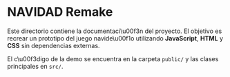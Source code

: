 # NAVIDAD Remake

Este directorio contiene la documentaci\u00f3n del proyecto. El objetivo es recrear un prototipo del juego navide\u00f1o utilizando **JavaScript**, **HTML** y **CSS** sin dependencias externas.

El c\u00f3digo de la demo se encuentra en la carpeta `public/` y las clases principales en `src/`.
